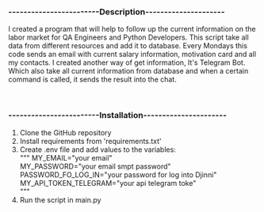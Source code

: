 <h3>------------------------Description---------------------</h3>

<p>
I created a program that will help to follow up the
current information on the labor market for QA Engineers and Python Developers.
This script take all data from different resources and add it to database.
Every Mondays this code sends an email with current salary information,
motivation card and all my contacts. I created another way of get 
information, It's Telegram Bot. Which also take all current information from database
and when a certain command is called, it sends the result into the chat.

</p>
<br>




<h3>------------------------Installation----------------------</h3>

<ol>
<li>Clone the GitHub repository </li>
<li>Install requirements from 'requirements.txt'</li>
<li>Create .env file and add values to the variables:</li>
"""
MY_EMAIL="your email"<br>
MY_PASSWORD="your email smpt password"<br>
PASSWORD_FO_LOG_IN="your password for log into Djinni"<br>
MY_API_TOKEN_TELEGRAM="your api telegram toke"<br>
"""
<li>Run the script in main.py</li>
</ol>






